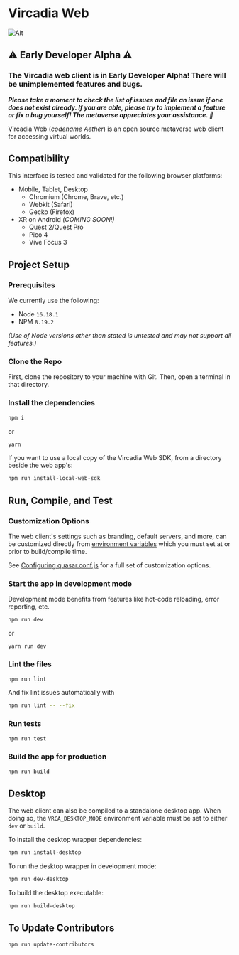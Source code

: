 # Vircadia Web

![Alt](https://repobeats.axiom.co/api/embed/52cc737e78701f8a1302f7f9f3dd2fdaf8296f2d.svg "Repobeats analytics image")

## ⚠️ Early Developer Alpha ⚠️
### The Vircadia web client is in Early Developer Alpha! There will be unimplemented features and bugs.
***Please take a moment to check the list of issues and file an issue if one does not exist already.
If you are able, please try to implement a feature or fix a bug yourself! The metaverse appreciates your assistance. 🙏***

Vircadia Web (*codename Aether*) is an open source metaverse web client for accessing virtual worlds.

## Compatibility

This interface is tested and validated for the following browser platforms:
* Mobile, Tablet, Desktop
    * Chromium (Chrome, Brave, etc.)
    * Webkit (Safari)
    * Gecko (Firefox)
* XR on Android *(COMING SOON!)*
    * Quest 2/Quest Pro
    * Pico 4
    * Vive Focus 3

## Project Setup

### Prerequisites

We currently use the following:

* Node `16.18.1`
* NPM `8.19.2`

*(Use of Node versions other than stated is untested and may not support all features.)*

### Clone the Repo

First, clone the repository to your machine with Git. Then, open a terminal in that directory.

### Install the dependencies

```sh
npm i
```
or
```sh
yarn
```

If you want to use a local copy of the Vircadia Web SDK, from a directory beside the web app's:
```sh
npm run install-local-web-sdk
```

## Run, Compile, and Test

### Customization Options

The web client's settings such as branding, default servers, and more, can be customized directly from [environment variables](https://github.com/vircadia/vircadia-web/blob/master/quasar.conf.js#L131) which you must set at or prior to build/compile time.

See [Configuring quasar.conf.js](https://v2.quasar.dev/quasar-cli/quasar-conf-js) for a full set of customization options.

### Start the app in development mode

Development mode benefits from features like hot-code reloading, error reporting, etc.

```sh
npm run dev
```
or
```
yarn run dev
```

### Lint the files

```sh
npm run lint
```

And fix lint issues automatically with

```sh
npm run lint -- --fix
```

### Run tests

```sh
npm run test
```

### Build the app for production

```sh
npm run build
```

## Desktop

The web client can also be compiled to a standalone desktop app. When doing so, the `VRCA_DESKTOP_MODE` environment variable must be set to either `dev` or `build`.

To install the desktop wrapper dependencies:
```sh
npm run install-desktop
```

To run the desktop wrapper in development mode:
```sh
npm run dev-desktop
```

To build the desktop executable:
```sh
npm run build-desktop
```

## To Update Contributors

```sh
npm run update-contributors
```
